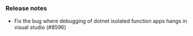 ### Release notes
<!-- Please add your release notes in the following format:
- My change description (#PR)
-->
- Fix the bug where debugging of dotnet isolated function apps hangs in visual studio (#8596)
